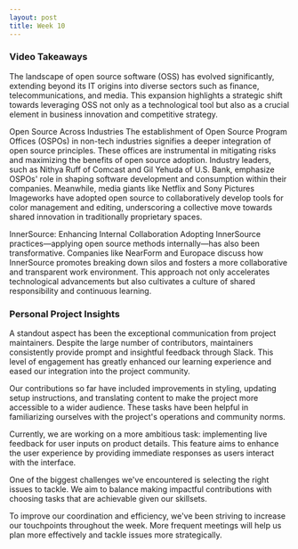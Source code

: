 ```yaml
---
layout: post
title: Week 10
---
```


### Video Takeaways
The landscape of open source software (OSS) has evolved significantly, extending beyond its IT origins into diverse sectors such as finance, telecommunications, and media. This expansion highlights a strategic shift towards leveraging OSS not only as a technological tool but also as a crucial element in business innovation and competitive strategy.

Open Source Across Industries
The establishment of Open Source Program Offices (OSPOs) in non-tech industries signifies a deeper integration of open source principles. These offices are instrumental in mitigating risks and maximizing the benefits of open source adoption. Industry leaders, such as Nithya Ruff of Comcast and Gil Yehuda of U.S. Bank, emphasize OSPOs' role in shaping software development and consumption within their companies. Meanwhile, media giants like Netflix and Sony Pictures Imageworks have adopted open source to collaboratively develop tools for color management and editing, underscoring a collective move towards shared innovation in traditionally proprietary spaces.

InnerSource: Enhancing Internal Collaboration
Adopting InnerSource practices—applying open source methods internally—has also been transformative. Companies like NearForm and Europace discuss how InnerSource promotes breaking down silos and fosters a more collaborative and transparent work environment. This approach not only accelerates technological advancements but also cultivates a culture of shared responsibility and continuous learning.

### Personal Project Insights
A standout aspect has been the exceptional communication from project maintainers. Despite the large number of contributors, maintainers consistently provide prompt and insightful feedback through Slack. This level of engagement has greatly enhanced our learning experience and eased our integration into the project community.

Our contributions so far have included improvements in styling, updating setup instructions, and translating content to make the project more accessible to a wider audience. These tasks have been helpful in familiarizing ourselves with the project's operations and community norms.

Currently, we are working on a more ambitious task: implementing live feedback for user inputs on product details. This feature aims to enhance the user experience by providing immediate responses as users interact with the interface. 

One of the biggest challenges we've encountered is selecting the right issues to tackle. We aim to balance making impactful contributions with choosing tasks that are achievable given our skillsets. 

To improve our coordination and efficiency, we've been striving to increase our touchpoints throughout the week. More frequent meetings will help us plan more effectively and tackle issues more strategically. 